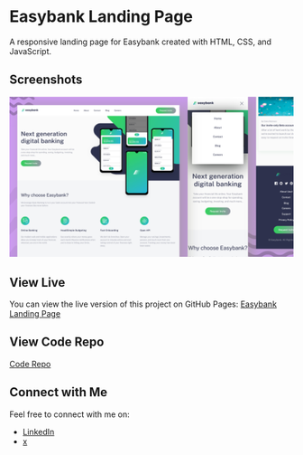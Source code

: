 # Easybank Landing Page

A responsive landing page for Easybank created with HTML, CSS, and JavaScript.

## Screenshots

![Screenshot 1](img/screenshot.png)

## View Live

You can view the live version of this project on GitHub Pages: [Easybank Landing Page](https://iamupo.github.io/FrontendMentor-Solutions/Easybank-landing-page/)

## View Code Repo
[Code Repo](https://github.com/IamUPO/FrontendMentor-Solutions/tree/main/Easybank-landing-page/)

## Connect with Me

Feel free to connect with me on:

- [LinkedIn](https://www.linkedin.com/in/iamupo/)
- [x](https://www.x.com/iamupo/)
